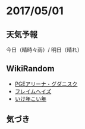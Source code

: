 # 2017/05/01

## 天気予報

今日（晴時々雨）/ 明日（晴れ）

## WikiRandom

* [PGEアリーナ・グダニスク](https://ja.wikipedia.org/wiki/PGE%E3%82%A2%E3%83%AA%E3%83%BC%E3%83%8A%E3%83%BB%E3%82%B0%E3%83%80%E3%83%8B%E3%82%B9%E3%82%AF)
* [フレイムヘイズ](https://ja.wikipedia.org/wiki/%E3%83%95%E3%83%AC%E3%82%A4%E3%83%A0%E3%83%98%E3%82%A4%E3%82%BA)
* [いけ年こい年](https://ja.wikipedia.org/wiki/%E3%81%84%E3%81%91%E5%B9%B4%E3%81%93%E3%81%84%E5%B9%B4)

## 気づき

